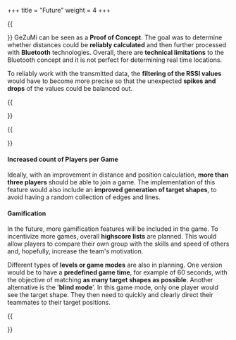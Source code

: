 +++
title = "Future"
weight = 4
+++

{{<section title="What's next?">}}
GeZuMi can be seen as a **Proof of Concept**. The goal was to determine whether distances could be **reliably calculated** and then further processed with **Bluetooth** technologies. Overall, there are **technical limitations** to the Bluetooth concept and it is not perfect for determining real time locations.

To reliably work with the transmitted data, the **filtering of the RSSI values** would have to become more precise so that the unexpected **spikes and drops** of the values could be balanced out.

{{</section>}}

{{<section title="Features">}}
#### Increased count of Players per Game
Ideally, with an improvement in distance and position calculation, **more than three players** should be able to join a game. The implementation of this feature would also include an **improved generation of target shapes**, to avoid having a random collection of edges and lines.

#### Gamification
In the future, more gamification features will be included in the game. To incentivize more games, overall **highscore lists** are planned. This would allow players to compare their own group with the skills and speed of others and, hopefully, increase the team's motivation.

Different types of **levels or game modes** are also in planning. One version would be to have a **predefined game time**, for example of 60 seconds, with the objective of matching **as many target shapes as possible**. Another alternative is the '**blind mode**'. In this game mode, only one player would see the target shape. They then need to quickly and clearly direct their teammates to their target positions.

{{</section>}}

